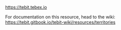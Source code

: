 https://tebit.tebex.io

For documentation on this resource, head to the wiki:
https://tebit.gitbook.io/tebit-wiki/resources/territories
